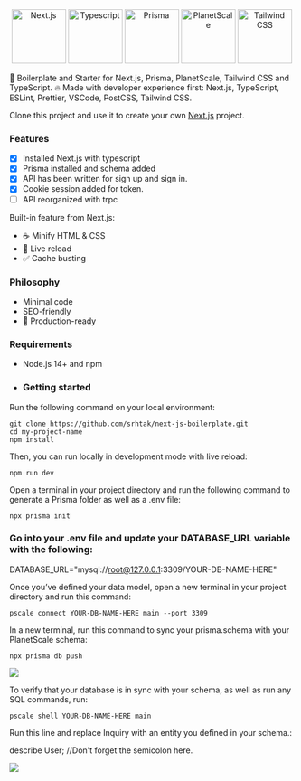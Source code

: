 <div align="center" margin-bottom="10px">
  <a href="https://nextjs.org/" title="Next.js"><img src="https://github.com/get-icon/geticon/raw/master/icons/nextjs-icon.svg" alt="Next.js" width="96px"></a>
  <a href="https://www.typescriptlang.org/" title="Typescript"><img src="https://github.com/get-icon/geticon/raw/master/icons/typescript-icon.svg" alt="Typescript" width="96px"></a>
  <a href="https://www.prisma.io/" title="Prisma"><img src="https://seeklogo.com/images/P/prisma-logo-3805665B69-seeklogo.com.png" alt="Prisma" height="96px"></a>
  <a href="https://planetscale.com/" title="PlanetScale"><img src="https://seeklogo.com/images/P/planetscale-logo-0EEA8CAEB4-seeklogo.com.png" alt="PlanetScale" width="96px" height="96px"></a>
  <a href="https://tailwindcss.com/" title="Tailwind CSS"><img src="https://github.com/get-icon/geticon/raw/master/icons/tailwindcss-icon.svg" alt="Tailwind CSS" width="96px" height="96px"></a>
  </div>



🎉 Boilerplate and Starter for Next.js, Prisma, PlanetScale, Tailwind CSS and TypeScript. 🔥 Made with developer experience first: Next.js, TypeScript, ESLint, Prettier, VSCode, PostCSS, Tailwind CSS.

Clone this project and use it to create your own [Next.js](https://nextjs.org) project. 

### Features

- [x] Installed Next.js  with typescript
- [x] Prisma installed and schema added
- [x] API has been written for sign up and sign in.
- [x] Cookie session added for token.
- [ ] API reorganized with trpc

Built-in feature from Next.js:

- ☕ Minify HTML & CSS
- 💨 Live reload
- ✅ Cache busting

### Philosophy

- Minimal code
- SEO-friendly
- 🚀 Production-ready

### Requirements

- Node.js 14+ and npm
- ### Getting started

Run the following command on your local environment:

```shell
git clone https://github.com/srhtak/next-js-boilerplate.git
cd my-project-name
npm install
```

Then, you can run locally in development mode with live reload:

```shell
npm run dev
```
Open a terminal in your project directory and run the following command to generate a Prisma folder as well as a .env file:
```shell 
npx prisma init
```
### Go into your .env file and update your DATABASE_URL variable with the following:

DATABASE_URL="mysql://root@127.0.0.1:3309/YOUR-DB-NAME-HERE"

Once you’ve defined your data model, open a new terminal in your project directory and run this command: 
```shell
pscale connect YOUR-DB-NAME-HERE main --port 3309
```

In a new terminal, run this command to sync your prisma.schema with your PlanetScale schema: 
```shell
npx prisma db push
```
<img src="https://cdn.sanity.io/images/f1avhira/production/089944268d89883c50f19def997651cfe55d845d-1145x371.png"/>

To verify that your database is in sync with your schema, as well as run any SQL commands, run: 
```shell
pscale shell YOUR-DB-NAME-HERE main
```
Run this line and replace Inquiry with an entity you defined in your schema.:

describe User; //Don't forget the semicolon here.

<img src="https://i.ibb.co/P9g7qd2/Screen-Shot-2022-08-13-at-22-35-46.png"/>



